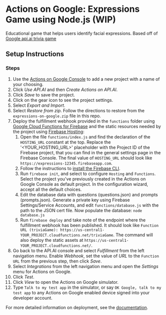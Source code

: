 # Actions on Google: Expressions Game using Node.js (WIP)

Educational game that helps users identify facial expressions.
Based off of [Google api.ai trivia game](https://github.com/actions-on-google/apiai-trivia-game-nodejs)

## Setup Instructions

### Steps
1. Use the [Actions on Google Console](https://console.actions.google.com) to add a new project with a name of your choosing.
1. Click *Use API.AI* and then *Create Actions on API.AI*.
1. Click *Save* to save the project.
1. Click on the gear icon to see the project settings.
1. Select *Export and Import*.
1. Select *Restore from zip*. Follow the directions to restore from the `expressions-on-google.zip` file in this repo.
1. Deploy the fulfillment webhook provided in the `functions` folder using [Google Cloud Functions for Firebase](https://firebase.google.com/docs/functions/) and the static resources needed by the project using [Firebase Hosting](https://firebase.google.com/docs/hosting/):
    1. Open the file `functions/index.js` and find the declaration of the `HOSTING_URL` constant at the top. Replace the '<YOUR_HOSTING_URL>' placeholder with the Project ID of the Firebase project, that you can find in the general settings page in the Firebase Console. The final value of `HOSTING_URL` should look like `https://expressions-12345.firebaseapp.com`.
    1. Follow the instructions to [install the Firebase CLI](https://firebase.google.com/docs/hosting/quickstart#install-the-firebase-cli).
    1. Run `firebase init`, and select to configure `Hosting` and `Functions`. Select the project you've previously created in the Actions on Google Console as default project. In the configuration wizard, accept all the default choices.
    1. Edit the database data with questions (questions.json) and prompts (prompts.json). Generate a private key using Firebase Settings/Service Accounts, and edit `functions/database.js` with the path to the JSON cert file. Now populate the database: `node database.js`
    1. Run `firebase deploy` and take note of the endpoint where the fulfillment webhook has been published. It should look like `Function URL (triviaGame): https://us-central1-YOUR_PROJECT.cloudfunctions.net/triviaGame`. The command will also deploy the static assets at `https://us-central1-YOUR_PROJECT.cloudfunctions.net/`.
1. Go back to the API.AI console and select *Fulfillment* from the left navigation menu. Enable *Webhook*, set the value of *URL* to the `Function URL` from the previous step, then click *Save*.
1. Select *Integrations* from the left navigation menu and open the *Settings* menu for Actions on Google.
1. Click *Test*.
1. Click *View* to open the Actions on Google simulator.
1. Type `Talk to my test app` in the simulator, or say `OK Google, talk to my test app` to any Actions on Google enabled device signed into your developer account.

For more detailed information on deployment, see the [documentation](https://developers.google.com/actions/samples/).

